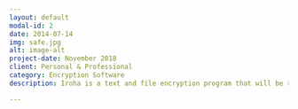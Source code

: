 ```yaml
---
layout: default
modal-id: 2
date: 2014-07-14
img: safe.jpg
alt: image-alt
project-date: November 2018
client: Personal & Professional
category: Encryption Software
description: Iroha is a text and file encryption program that will be ran with its own GUI or through terminal. It will include at least 26 classical ciphers and of course modern encryption for disk and file encryption.

---
```

